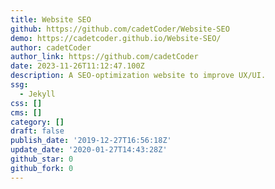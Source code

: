 ```yaml
---
title: Website SEO
github: https://github.com/cadetCoder/Website-SEO
demo: https://cadetcoder.github.io/Website-SEO/
author: cadetCoder
author_link: https://github.com/cadetCoder
date: 2023-11-26T11:12:47.100Z
description: A SEO-optimization website to improve UX/UI.
ssg:
  - Jekyll
css: []
cms: []
category: []
draft: false
publish_date: '2019-12-27T16:56:18Z'
update_date: '2020-01-27T14:43:28Z'
github_star: 0
github_fork: 0
---
```

